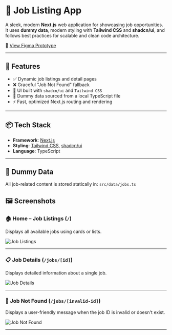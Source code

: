 # 💼 Job Listing App

A sleek, modern **Next.js** web application for showcasing job opportunities.  
It uses **dummy data**, modern styling with **Tailwind CSS** and **shadcn/ui**, and follows best practices for scalable and clean code architecture.

🎨 [View Figma Prototype](https://www.figma.com/file/igmFo7dypzpuM02KJi8cay/Task-1?type=design&node-id=0%3A1&mode=design&t=FUZyVfl0w887g31l-1)

---

## 🧠 Features

-   ✅ Dynamic job listings and detail pages
-   ❌ Graceful "Job Not Found" fallback
-   💅 UI built with `shadcn/ui` and `Tailwind CSS`
-   🔁 Dummy data sourced from a local TypeScript file
-   ⚡ Fast, optimized Next.js routing and rendering

---

## 📦 Tech Stack

-   **Framework**: [Next.js](https://nextjs.org/)
-   **Styling**: [Tailwind CSS](https://tailwindcss.com/), [shadcn/ui](https://ui.shadcn.com/)
-   **Language**: TypeScript

---

## 📁 Dummy Data

All job-related content is stored statically in: `src/data/jobs.ts`

## 🖼️ Screenshots

### 🏠 Home – Job Listings (`/`)

Displays all available jobs using cards or lists.

![Job Listings](./public/images/jobs-listing.png)

---

### 📋 Job Details (`/jobs/[id]`)

Displays detailed information about a single job.

![Job Details](./public/images/job-details.png)

---

### 🚫 Job Not Found (`/jobs/[invalid-id]`)

Displays a user-friendly message when the job ID is invalid or doesn't exist.

![Job Not Found](./public/images/job-not-found.png)

---
